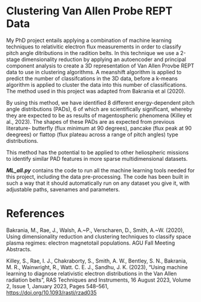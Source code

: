 # Clustering Van Allen Probe REPT Data
My PhD project entails applying a combination of machine learning techniques to relativitic electron flux measurements in order to classify pitch angle ditributions in the radition belts. In this technique we use a 2-stage dimensionality reduction by applying an autoencoder and principal component analysis to create a 3D representation of Van Allen Provbe REPT data to use in clustering algorithms. A meanshift algorithm is applied to predict the number of classifcations in the 3D data, before a k-means algorithm is applied to cluster the data into this number of classifications. The method used in this project was adapted from Bakrania et al (2020).

By using this method, we have identified 8 different energy-dependent pitch angle distributions (PADs), 6 of which are scientifically significant, whereby they are expected to be as results of magentospheric phenomena (Killey et al., 2023). The shapes of these PADs are as expected from previous literature- butterfly (flux minimum at 90 degrees), pancake (flux peak at 90 deegrees) or flattop (flux plateau across a range of pitch angles) type distributions.

This method has the potential to be applied to other heliospheric missions to identify similar PAD features in more sparse multidimensional datasets.

***ML_all.py*** contains the code to run all the machine learning tools needed for this project, including the data pre-processing. The code has been built in such a way that it should automatically run on any dataset you give it, with adjustable paths, savenames and parameters.


# References
Bakrania, M., Rae, J., Walsh, A.~P., Verscharen, D., Smith, A.~W. (2020), Using dimensionality reduction and clustering techniques to classify space plasma regimes: electron magnetotail populations. AGU Fall Meeting Abstracts.

Killey, S., Rae, I. J., Chakraborty, S., Smith, A. W., Bentley, S. N., Bakrania, M. R.,  Wainwright, R., Watt. C. E. J., Sandhu, J. K. (2023), “Using machine learning to diagnose relativistic electron distributions in the Van Allen radiation belts”, RAS Techniques and Instruments, 16 August 2023, Volume 2, Issue 1, January 2023, Pages 548–561, https://doi.org/10.1093/rasti/rzad035
